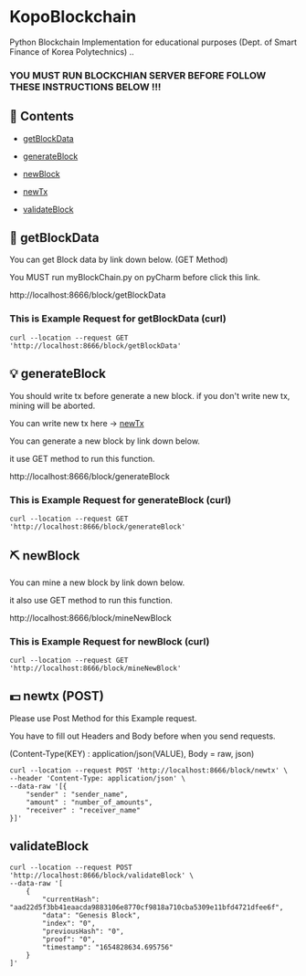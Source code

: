 # KopoBlockchain
Python Blockchain Implementation for educational purposes (Dept. of Smart Finance of Korea Polytechnics)
..

### YOU MUST RUN BLOCKCHIAN SERVER BEFORE FOLLOW THESE INSTRUCTIONS BELOW !!!

## 📖 Contents

- [getBlockData](#-getBlockData)

- [generateBlock](#-generateBlock)

- [newBlock](#-newBlock)

- [newTx](#-newTx-post)

- [validateBlock](#-validateBlock)







## 🧱 getBlockData

You can get Block data by link down below. (GET Method)

You MUST run myBlockChain.py on pyCharm before click this link.

http://localhost:8666/block/getBlockData

### This is Example Request for getBlockData (curl)
```
curl --location --request GET 'http://localhost:8666/block/getBlockData'
```

## 💡 generateBlock
You should write tx before generate a new block. if you don't write new tx, mining will be aborted.

You can write new tx here -> [newTx](#-newTx-post)

You can generate a new block by link down below.

it use GET method to run this function.

http://localhost:8666/block/generateBlock

### This is Example Request for generateBlock (curl)
```
curl --location --request GET 'http://localhost:8666/block/generateBlock'
```

## ⛏ newBlock

You can mine a new block by link down below.

it also use GET method to run this function.

http://localhost:8666/block/mineNewBlock

### This is Example Request for newBlock (curl)
```
curl --location --request GET 'http://localhost:8666/block/mineNewBlock'
```


## 💵 newtx (POST)
Please use Post Method for this Example request.

You have to fill out Headers and Body before when you send requests.

(Content-Type(KEY) : application/json(VALUE), Body = raw, json)

```
curl --location --request POST 'http://localhost:8666/block/newtx' \
--header 'Content-Type: application/json' \
--data-raw '[{
    "sender" : "sender_name",
    "amount" : "number_of_amounts",
    "receiver" : "receiver_name"
}]'
```


## validateBlock

```
curl --location --request POST 'http://localhost:8666/block/validateBlock' \
--data-raw '[
    {
        "currentHash": "aad22d5f3bb41eaacda9883106e8770cf9818a710cba5309e11bfd4721dfee6f",
        "data": "Genesis Block",
        "index": "0",
        "previousHash": "0",
        "proof": "0",
        "timestamp": "1654828634.695756"
    }
]'
```
